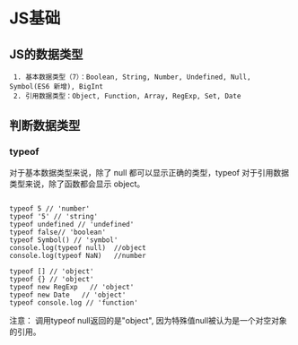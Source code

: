 # JS基础

## JS的数据类型

     1. 基本数据类型（7）：Boolean, String, Number, Undefined, Null, Symbol(ES6 新增), BigInt
     2. 引用数据类型：Object, Function, Array, RegExp, Set, Date

## 判断数据类型

### typeof

对于基本数据类型来说，除了 null 都可以显示正确的类型，typeof 对于引用数据类型来说，除了函数都会显示 object。

```

typeof 5 // 'number'
typeof '5' // 'string'
typeof undefined // 'undefined'
typeof false// 'boolean'
typeof Symbol() // 'symbol'
console.log(typeof null)  //object
console.log(typeof NaN)   //number

typeof [] // 'object'
typeof {} // 'object'
typeof new RegExp   // 'object'
typeof new Date   // 'object'
typeof console.log // 'function'

```
注意： 调用typeof null返回的是"object", 因为特殊值null被认为是一个对空对象的引用。
